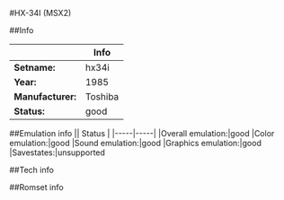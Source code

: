 #HX-34I (MSX2)

##Info

||Info|
|-----|-----|
|**Setname:**|hx34i
|**Year:**|1985
|**Manufacturer:**|Toshiba
|**Status:**|good

##Emulation info
|| Status |
|-----|-----|
|Overall emulation:|good
|Color emulation:|good
|Sound emulation:|good
|Graphics emulation:|good
|Savestates:|unsupported

##Tech info

##Romset info

<!--- START OF EDITED COMMENT DO NOT TOUCH TEXT ABOVE-->
